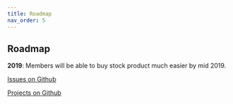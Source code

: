 ```yaml
---
title: Roadmap
nav_order: 5
---
```


## Roadmap

**2019**: Members will be able to buy stock product much easier by mid 2019.

[Issues on Github](https://github.com/foodcoopshop/foodcoopshop/issues)

[Projects on Github](https://github.com/foodcoopshop/foodcoopshop/projects)
